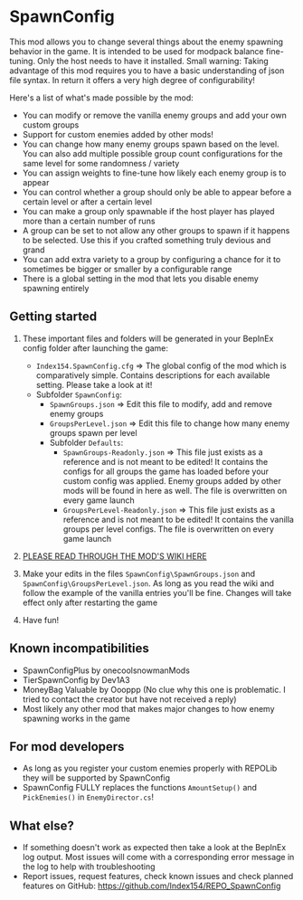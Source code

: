 # SpawnConfig
This mod allows you to change several things about the enemy spawning behavior in the game. It is intended to be used for modpack balance fine-tuning. Only the host needs to have it installed.
Small warning: Taking advantage of this mod requires you to have a basic understanding of json file syntax. In return it offers a very high degree of configurability!

Here's a list of what's made possible by the mod:
- You can modify or remove the vanilla enemy groups and add your own custom groups
- Support for custom enemies added by other mods!
- You can change how many enemy groups spawn based on the level. You can also add multiple possible group count configurations for the same level for some randomness / variety
- You can assign weights to fine-tune how likely each enemy group is to appear
- You can control whether a group should only be able to appear before a certain level or after a certain level
- You can make a group only spawnable if the host player has played more than a certain number of runs
- A group can be set to not allow any other groups to spawn if it happens to be selected. Use this if you crafted something truly devious and grand
- You can add extra variety to a group by configuring a chance for it to sometimes be bigger or smaller by a configurable range
- There is a global setting in the mod that lets you disable enemy spawning entirely


## Getting started
1. These important files and folders will be generated in your BepInEx config folder after launching the game:
    - `Index154.SpawnConfig.cfg`  =>  The global config of the mod which is comparatively simple. Contains descriptions for each available setting. Please take a look at it!
    - Subfolder `SpawnConfig`:
        - `SpawnGroups.json`  =>  Edit this file to modify, add and remove enemy groups
        - `GroupsPerLevel.json`  =>  Edit this file to change how many enemy groups spawn per level
        - Subfolder `Defaults`:
            - `SpawnGroups-Readonly.json`  =>  This file just exists as a reference and is not meant to be edited! It contains the configs for all groups the game has loaded before your custom config was applied. Enemy groups added by other mods will be found in here as well. The file is overwritten on every game launch
            - `GroupsPerLevel-Readonly.json`  =>  This file just exists as a reference and is not meant to be edited! It contains the vanilla groups per level configs. The file is overwritten on every game launch

2. [PLEASE READ THROUGH THE MOD'S WIKI HERE](https://github.com/Index154/REPO_SpawnConfig/wiki)

3. Make your edits in the files `SpawnConfig\SpawnGroups.json` and `SpawnConfig\GroupsPerLevel.json`. As long as you read the wiki and follow the example of the vanilla entries you'll be fine. Changes will take effect only after restarting the game

4. Have fun!


## Known incompatibilities
- SpawnConfigPlus by onecoolsnowmanMods
- TierSpawnConfig by Dev1A3
- MoneyBag Valuable by Oooppp (No clue why this one is problematic. I tried to contact the creator but have not received a reply)
- Most likely any other mod that makes major changes to how enemy spawning works in the game


## For mod developers
- As long as you register your custom enemies properly with REPOLib they will be supported by SpawnConfig
- SpawnConfig FULLY replaces the functions `AmountSetup()` and `PickEnemies()` in `EnemyDirector.cs`!


## What else?
- If something doesn't work as expected then take a look at the BepInEx log output. Most issues will come with a corresponding error message in the log to help with troubleshooting
- Report issues, request features, check known issues and check planned features on GitHub: https://github.com/Index154/REPO_SpawnConfig